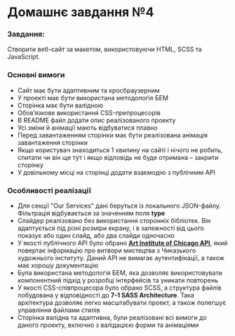 # Домашнє завдання №4

### Завдання:

Створити веб-сайт за макетом, використовуючи HTML, SCSS та JavaScript.

### Основні вимоги

- Сайт має бути адаптивним та кросбраузерним
- У проекті має бути використана методологія БЕМ
- Сторінка має бути валідною
- Обов’язкове використання CSS-препроцесорів
- В README файл додати опис реалізованого проекту
- Усі зміни й анімації мають відбуватися плавно
- Перед завантаженням сторінки має бути реалізована анімація завантаження сторінки
- Якщо користувач знаходиться 1 хвилину на сайті і нічого не робить, спитати чи він ще тут і якщо відповідь не буде отримана – закрити сторінку
- У довільному місці на сторінці додати взаємодію з публічним API

### Особливості реалізації

- Для секції "Our Services" дані беруться із локального JSON-файлу. Фільтрація відбувається за значенням поля **type**
- Слайдер реалізовано без використання сторонніх бібліотек. Він адаптується під різні розміри екрану, і в залежності від цього показує або один слайд, або два слайди одночасно
- У якості публічного API було обрано [**Art Institute of Chicago API**](https://api.artic.edu/docs/), який повертає інформацію про витвори мистецтва з Чиказького художнього інституту. Даний API не вимагає аутентифікації, а також має хорошу документацію
- Була використана методологія БЕМ, яка дозволяє використовувати компонентний підхід у розробці інтерфейсів та уникати повторень
- У якості CSS-співпроцесора було обрано SCSS, а структура файлів побудована у відповідності до **7-1 SASS Architecture**. Така архітектура дозволяє легко масштабувати проект, а також полегшує управління файлами стилів
- Сторінка валідна та адаптивна, були реалізовані всі вимоги до даного проекту, включно з валідацією форми та анімаціями
